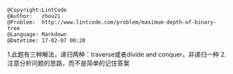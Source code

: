 ```
@Copyright:LintCode
@Author:   zhou21
@Problem:  http://www.lintcode.com/problem/maximum-depth-of-binary-tree
@Language: Markdown
@Datetime: 17-02-07 00:20
```

1.此题有三种解法，递归两种：traverse或者divide and conquer，非递归一种
2.注意分析问题的思路，而不是简单的记住答案
